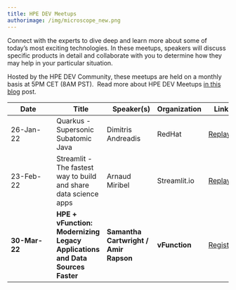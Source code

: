 ```yaml
---
title: HPE DEV Meetups
authorimage: /img/microscope_new.png
---
```

Connect with the experts to dive deep and learn more about some of today’s most exciting technologies. In these meetups, speakers will discuss specific products in detail and collaborate with you to determine how they may help in your particular situation.

Hosted by the HPE DEV Community, these meetups are held on a monthly basis at 5PM CET (8AM PST).  Read more about HPE DEV Meetups [in this blog](https://developer.hpe.com/blog/new-for-2022-hpe-dev-meetups/) post.

| &nbsp;&nbsp;&nbsp;&nbsp;&nbsp;Date&nbsp;&nbsp;&nbsp;&nbsp;&nbsp;&nbsp;&nbsp; | &nbsp;&nbsp;&nbsp;Title                                          | &nbsp;&nbsp;&nbsp;Speaker(s) | Organization | &nbsp;&nbsp;&nbsp;Link&nbsp;&nbsp;&nbsp;&nbsp;&nbsp;                                         |
| ---------------------------------------------------------------------------- | ---------------------------------------------------------------- | ---------------------------- | ------------ | -------------------------------------------------------------------------------------------- |
| 26-Jan-22                                                                | Quarkus - Supersonic Subatomic Java                          | Dimitris Andreadis       | RedHat  |    [Replay](https://www.youtube.com/watch?v=mY1z9OC0y54&list=PLtS6YX0YOX4f5TyRI7jUdjm7D9H4laNlF) |
| 23-Feb-22                                                                    | Streamlit - The fastest way to build and share data science apps | Arnaud Miribel               | Streamlit.io | [Replay](https://youtu.be/sdgTYy3BJiM&list=PLtS6YX0YOX4f5TyRI7jUdjm7D9H4laNlF)     |
| **30-Mar-22**                                                                    | **HPE + vFunction: Modernizing Legacy Applications and Data Sources Faster** | **Samantha Cartwright / Amir Rapson**               | **vFunction** | [Register](https://hpe.zoom.us/webinar/register/8216432918970/WN_h-SgJ0_kRmiUIm-A3GEPiA)     |